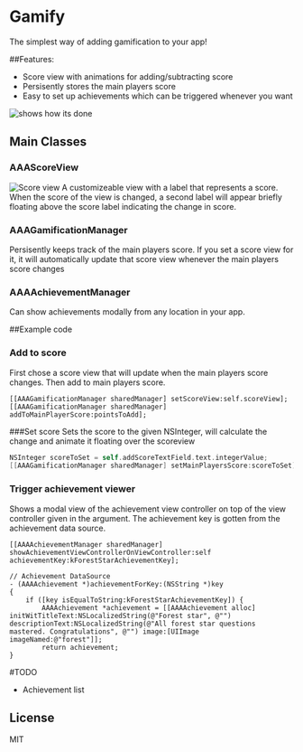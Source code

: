 Gamify
======

The simplest way of adding gamification to your app!

##Features:
- Score view with animations for adding/subtracting score
- Persisently stores the main players score 
- Easy to set up achievements which can be triggered whenever you want


![shows how its done](https://github.com/haaakon/Gamify/blob/master/v0.0.2.gif?raw=true)

## Main Classes


### AAAScoreView 
![Score view](https://raw.githubusercontent.com/haaakon/Gamify/master/readme-files/scoreview.gif)
A customizeable view with a label that represents a score. When the score of the view is changed, a second label
will appear briefly floating above the score label indicating the change in score.

### AAAGamificationManager
Persisently keeps track of the main players score. If you set a score view for it, it will automatically update 
that score view whenever the main players score changes

### AAAAchievementManager 
Can show achievements modally from any location in your app. 


##Example code

### Add to score
First chose a score view that will update when the main players score changes. Then add to main players score.
```
[[AAAGamificationManager sharedManager] setScoreView:self.scoreView];
[[AAAGamificationManager sharedManager] addToMainPlayerScore:pointsToAdd];
```

###Set score
Sets the score to the given NSInteger, will calculate the change and animate it floating over the scoreview
```objective-c
NSInteger scoreToSet = self.addScoreTextField.text.integerValue;
[[AAAGamificationManager sharedManager] setMainPlayersScore:scoreToSet];
```

### Trigger achievement viewer
Shows a modal view of the achievement view controller on top of the view controller given in the argument. The achievement key is gotten from the achievement data source.
```
[[AAAAchievementManager sharedManager] showAchievementViewControllerOnViewController:self
achievementKey:kForestStarAchievementKey];

// Achievement DataSource
- (AAAAchievement *)achievementForKey:(NSString *)key
{
    if ([key isEqualToString:kForestStarAchievementKey]) {
        AAAAchievement *achievement = [[AAAAchievement alloc] initWitTitleText:NSLocalizedString(@"Forest star", @"") descriptionText:NSLocalizedString(@"All forest star questions mastered. Congratulations", @"") image:[UIImage imageNamed:@"forest"]];
        return achievement;
}

```




#TODO
- Achievement list


## License
MIT
